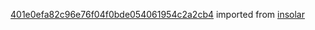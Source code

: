 [401e0efa82c96e76f04f0bde054061954c2a2cb4](https://github.com/insolar/insolar/commit/401e0efa82c96e76f04f0bde054061954c2a2cb4) imported from [insolar](https://github.com/insolar/insolar)
